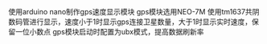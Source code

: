 使用arduino nano制作gps速度显示模块
gps模块选用NEO-7M
使用tm1637共阴数码管进行显示，速度小于1时显示gps连接卫星数量，大于1时显示实时速度，保留一位小数点
gps模块启动时配置为ubx模式，提高数据刷新率
